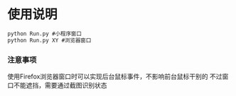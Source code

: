 # 使用说明

``` cmd
python Run.py #小程序窗口
python Run.py XY #浏览器窗口
```

### 注意事项
使用Firefox浏览器窗口时可以实现后台鼠标事件，不影响前台鼠标干别的
不过窗口不能遮挡，需要通过截图识别状态
